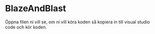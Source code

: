 # BlazeAndBlast

Öppna filen ni vill se, om ni vill köra koden så kopiera in till visual studio code och kör koden.